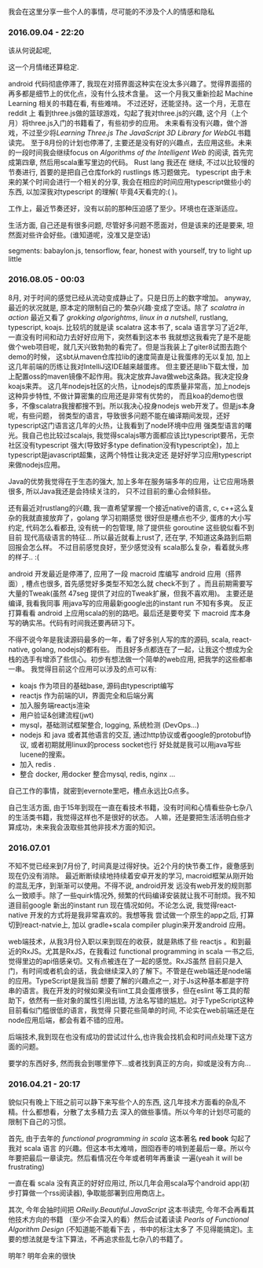 我会在这里分享一些个人的事情，尽可能的不涉及个人的情感和隐私

### 2016.09.04 - 22:20
该从何说起呢,

这一个月情绪还算稳定.

android 代码彻底停滞了, 我现在对搭界面这种实在没太多兴趣了。觉得界面搭的再多都是细节上的优化点，没有什么技术含量。
这一个月我又重新捡起 Machine Learning 相关的书籍在看, 有些难啃。 不过还好，还能坚持。这一个月，无意在 reddit 上
看到three.js做的篮球游戏，勾起了我对three.js的兴趣, 这个月（上个月）将three.js入门的书籍看了，有些初步的应用。
未来看有没有兴趣，做个游戏，不过至少将*Learning Three.js The JavaScript 3D Library for WebGL*书籍读完。
至于8月份的计划也停滞了, 主要还是没有好的兴趣点，去应用这些。未来的一段时间我会继续focus on
*Algorithms of the Intelligent Web* 的阅读, 首先完成第四章, 然后用scala重写里边的代码。 Rust lang 我还在
继续, 不过以比较慢的节奏进行, 首要的是把自己仓库fork的 rustlings 练习题做完。
typescript 由于未来的某个时间会进行一个相关的分享, 我会在相应的时间应用typescript做些小的东西, 以加深我对typescript
的理解( 毕竟4天看完的:( )。

工作上，最近节奏还好，没有以前的那种压迫感了至少。环境也在逐渐适应。

生活方面, 自己还是有很多问题, 尽管好多问题不愿面对，但是该来的还是要来, 坦然面对些许会好些。(谁知道呢，没准又是空话)

segments:
  babaylon.js, tensorflow,
  fear, honest with yourself, try to light up little

### 2016.08.05 - 00:03

8月, 对于时间的感觉已经从流动变成静止了。只是日历上的数字增加。
anyway, 最近的状况就是, 原本定的限制自己的·繁杂兴趣·变成了空话。除了 *scalatra in action* 最近又看了
*grokking algorightms*, *linux in a nutshell*, rustlang, typescript, koajs.
比较坑的就是读 scalatra 这本书了, scala 语言学习了近2年, 一直没有时间和动力去好好应用下，突然看到这本书
我就想这我看完了是不是能做个web项目呢，就几天兴致勃勃的看完了。但是当我装上了giter8试图去跑个demo的时候，
这sbt从maven仓库拉lib的速度简直是让我蛋疼的无以复加, 加上这几年前端的历练让我对IntelliJ这IDE越来越蛋疼。
但主要还是lib下载太慢，加上配置oss的maven镜像不起作用。我决定放弃Java做web这条路。我决定投身koajs来弄。
这几年nodejs社区的火热，让nodejs的库质量非常高，加上nodejs这种异步特性, 不做计算密集的应用还是非常有优势的，
而且koa的demo也很多，不像scalatra我搜都搜不到。所以我决心投身nodejs web开发了。但是js本身呢，有些问题，
弱类型的语言，导致很多问题不能在编译期间发现，还好typescript这门语言这几年的火热，让我看到了node环境中应用
强类型语言的曙光。我自己也比较过scalajs, 我觉得scalajs哪方面都应该比typescript要吊，无奈社区没有typescript
强大(导致好多type defination没有typescript全)，加上typescript是javascript超集，这两个特性让我决定还
是好好学习应用typescript来做nodejs应用。

Java的优势我觉得在于生态的强大, 加上多年在服务端多年的应用，让它应用场景很多, 所以Java我还是会持续关注的，
只不过目前的重心会倾斜些。

还有最近对rustlang的兴趣, 我一直希望掌握一个接近native的语言, c, c++这么复杂的我就直接放弃了，golang 学习初期感觉
很好但是槽点也不少, 蛋疼的大小写约定, 代码怎么看都丑, 没有统一的包管理, 除了提供些 goroutine 这些貌似看不到目前
现代高级语言的特征... 所以最近就看上rust了, 还在学, 不知道这条路到后期回报会怎么样。 不过目前感觉良好，至少感觉没有
scala那么复杂，看着就头疼的样子.. :(

android 开发最近是停滞了, 应用了一段 macroid 库编写 android 应用（搭界面）, 槽点也很多, 首先感觉好多类型不知怎么就
check不到了 。而且前期需要写大量的Tweak(虽然 47seg 提供了对应的Tweak扩展，但我不喜欢用)。 主要还是编译, 我看我同事
用java写的应用最新google出的instant run 不知有多爽。 反正打算看看 android 上应用scala的别的路吧。最后还是要夸奖
下 macroid 库本身写的确实吊。代码有时间我还要再研习下。

不得不说今年是我读源码最多的一年，看了好多别人写的库的源码, scala, react-native, golang, nodejs的都有些。
而且好多点都连在了一起，让我这个想成为全栈的选手有增添了些信心。初步有想法做一个简单的web应用, 把我学的这些都串一串。
我觉得目前这个应用可以涉及的点可以有:

* koajs 作为项目的基础base, 源码由typescript编写
* reactjs 作为前端的UI，界面完全和后端分离
* 加入服务端reactjs渲染
* 用户验证&创建流程(jwt)
* mysql，基础测试框架整合, logging, 系统检测 (DevOps...)
* nodejs 和 java 或者其他语言的交互, 通过http协议或者google的protobuf协议, 或者初期就用linux的process socket也行
  好处就是我可以用java写些lucene的搜索。
* 加入 redis .
* 整合 docker, 用docker 整合mysql, redis, nginx ...

自己工作的事情，就密到evernote里吧，槽点永远比G点多。

自己生活方面, 由于15年到现在一直在看技术书籍，没有时间和心情看些杂七杂八的生活类书籍，我觉得这样也不是很好的状态。
人嘛，还是要把生活活明白些才算成功，未来我会汲取些其他非技术方面的知识。


### 2016.07.01
不知不觉已经来到7月份了, 时间真是过得好快。近2个月的快节奏工作，疲惫感到现在仍没有消除。
最近断断续续地持续着安卓开发的学习, macroid框架从刚开始的混乱无序，到渐渐可以使用。不得不说, android开发
远没有web开发的规则那么一致顺手。除了一些quirk情况外, 频繁的代码编译安装就让我不可耐烦。我不知道目前google
新出的instant run 现在情况如何。不论怎么说, 我觉得react-native 开发的方式将是我非常喜欢的。我想等我
尝试做一个原生的app之后, 打算切到react-natvie上, 加以 gradle+scala compiler plugin来开发android 应用。

web端技术，从我3月份入职以来到现在的收获，就是熟练了些 reactjs 。和到最近的RxJS。尤其是RxJS，在我看过
functional programming in scala 一书之后, 觉得里边的api倍感亲切。又有点被连在了一起的感觉。RxJS虽然
目前只是入门，有时间或者机会的话，我会继续深入的了解下。不管是在web端还是node端的应用。TypeScript是我当前
想要了解的兴趣点之一, 对于Js这种基本都是字符串的语言。我在开发的时候如果没有lint工具会蛋疼很多，但在eslint
等工具的帮助下，依然有一些对象的属性引用出错, 方法名写错的尴尬。对于TypeScript这种目前看似门槛很低的语言，我觉得
只要花些简单的时间, 不论实在web前端还是在node应用后端，都会有着不错的应用。

后端技术,我到现在也没有成功的尝试过什么,也许我会找机会和时间点处理下这方面的问题。

要学的东西好多, 然而我会到哪里停下...或者找到真正的方向，抑或是没有方向...

### 2016.04.21 - 20:17
貌似只有晚上下班之前可以静下来写些个人的东西, 这几年技术方面看的杂乱不精。什么都想看，分散了太多精力去
深入的做些事情。所以今年的计划尽可能的限制下自己的习惯。

首先, 由于去年的 *functional programming in scala* 这本著名 **red book** 勾起了我对 scala 语言
的兴趣。但这本书太难啃，囫囵吞枣的啃到差最后一章。所以今年要把最后一章读完。然后看情况在今年或者明年再重读
一遍(yeah it will be frustrating)

一直在看 scala 没有真正的好好应用过, 所以几年会用scala写个android app(初步打算做一个rss阅读器),
争取能部署到应用商店上。

其次, 今年会抽时间把 *OReilly.Beautiful.JavaScript* 这本书读完, 今年不会再看其他技术方向的书籍
（至少不会深入的看）然后会试着读读 *Pearls of Functional Algorithm Design* (不知道能不能看下去
，书中的标注太多了 不见得能搞定)。主要的想法就是专注下算法，不再追求些乱七杂八的书籍了。

明年? 明年会来的很快
